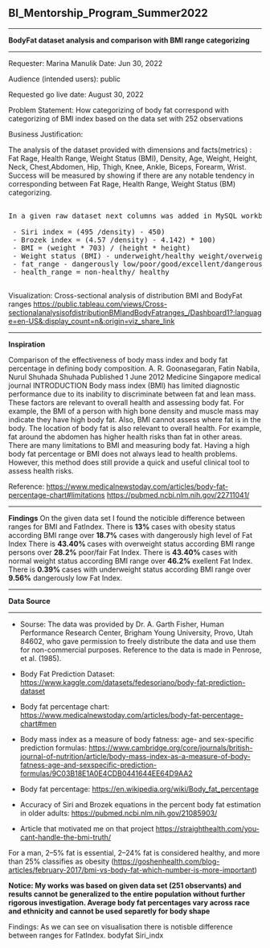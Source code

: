 ## BI_Mentorship_Program_Summer2022
***
<b>BodyFat dataset analysis and comparison with BMI range categorizing </b>
***

Requester: Marina Manulik
Date: Jun 30, 2022 </p>
Audience (intended users): public </p>
Requested go live date: August 30, 2022


Problem Statement:
How categorizing of body fat correspond with categorizing of BMI index based on the data set with 252 observations


Business Justification:

The analysis of the dataset provided with dimensions and facts(metrics) : Fat Rage, Health Range, Weight Status (BMI), Density, Age,	Weight,	Height,	Neck, Chest,Abdomen, Hip,	Thigh,	Knee,	Ankle,	Biceps,	Forearm,	Wrist. Success will be measured by showing if there are any notable tendency in corresponding between Fat Rage, Health Range, Weight Status (BM) categorizing.

<pre>

In a given raw dataset next columns was added in MySQL workbench and saved as new table modified_bodyfat:

 - Siri index = (495 /density) - 450)
 - Brozek index = (4.57 /density) - 4.142) * 100)
 - BMI = (weight * 703) / (height * height)
 - Weight status (BMI) - underweight/healthy weight/overweight/obesity
 - fat_range - dangerously low/poor/good/excellent/dangerously heigh
 - health_range = non-healthy/ healthy

</pre>
Visualization:
Cross-sectional analysis of distribution BMI and BodyFat ranges https://public.tableau.com/views/Cross-sectionalanalysisofdistributionBMIandBodyFatranges_/Dashboard1?:language=en-US&:display_count=n&:origin=viz_share_link

***
<b>Inspiration</b>

Comparison of the effectiveness of body mass index and body fat percentage in defining body composition.
A. R. Goonasegaran, Fatin Nabila, Nurul Shuhada Shuhada
Published 1 June 2012
Medicine
Singapore medical journal
INTRODUCTION Body mass index (BMI) has limited diagnostic performance due to its inability to discriminate between fat and lean mass. 
These factors are relevant to overall health and assessing body fat. For example, the BMI of a person with high bone density and muscle mass may indicate they have high body fat. 
Also, BMI cannot assess where fat is in the body. The location of body fat is also relevant to overall health. For example, fat around the abdomen has higher health risks than fat in other areas.
There are many limitations to BMI and measuring body fat. Having a high body fat percentage or BMI does not always lead to health problems. However, this method does still provide a quick and useful clinical tool to assess health risks.

Reference: https://www.medicalnewstoday.com/articles/body-fat-percentage-chart#limitations
https://pubmed.ncbi.nlm.nih.gov/22711041/

***

<b>Findings</b> 
On the given data set I found the noticible difference between ranges for BMI and FatIndex. 
There is <b> 13% </b> cases with obesity status according BMI range over <b>18.7%</b> cases with dangerously high level of Fat Index
There is <b> 43.40% </b> cases with overweight status according BMI range persons over <b> 28.2%</b> poor/fair Fat Index.
There is <b> 43.40% </b> cases with normal weight status according BMI range over <b>46.2%</b>  exellent Fat Index. 
There is  <b> 0.39% </b> cases with underweight status according BMI range over <b>9.56%</b>  dangerously low Fat Index. 

***
<b>Data Source </b> 
***
- Sourse:
The data was provided by Dr. A. Garth Fisher, Human
Performance Research Center, Brigham Young University, Provo, Utah
84602, who gave permission to freely distribute the data and use them
for non-commercial purposes.  Reference to the data is made in Penrose,
et al. (1985).
- Body Fat Prediction Dataset:
https://www.kaggle.com/datasets/fedesoriano/body-fat-prediction-dataset

- Body fat percentage chart:
https://www.medicalnewstoday.com/articles/body-fat-percentage-chart#men

- Body mass index as a measure of body fatness: age- and sex-specific prediction formulas:
https://www.cambridge.org/core/journals/british-journal-of-nutrition/article/body-mass-index-as-a-measure-of-body-fatness-age-and-sexspecific-prediction-formulas/9C03B18E1A0E4CDB0441644EE64D9AA2

- Body fat percentage:
https://en.wikipedia.org/wiki/Body_fat_percentage

- Accuracy of Siri and Brozek equations in the percent body fat estimation in older adults:
https://pubmed.ncbi.nlm.nih.gov/21085903/

- Article that motivated me on that project 
https://straighthealth.com/you-cant-handle-the-bmi-truth/

For a man, 2–5% fat is essential, 2–24% fat is considered healthy, and more than 25% classifies as obesity (https://goshenhealth.com/blog-articles/february-2017/bmi-vs-body-fat-which-number-is-more-important)

<b>Notice: My works was based on given data set (251 observants) and results cannot be generalized to the entire population without further rigorous investigation. Average body fat percentages vary across race and ethnicity and cannot be used separetly for body shape </b>



Findings: As we can see on visualisation there is notisble difference between ranges for FatIndex. bodyfat Siri_indx

